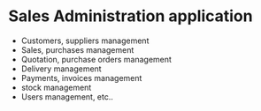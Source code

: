 # Sales Administration application

- Customers, suppliers management
- Sales, purchases management
- Quotation, purchase orders management
- Delivery management
- Payments, invoices management
- stock management
- Users management, 
etc..

